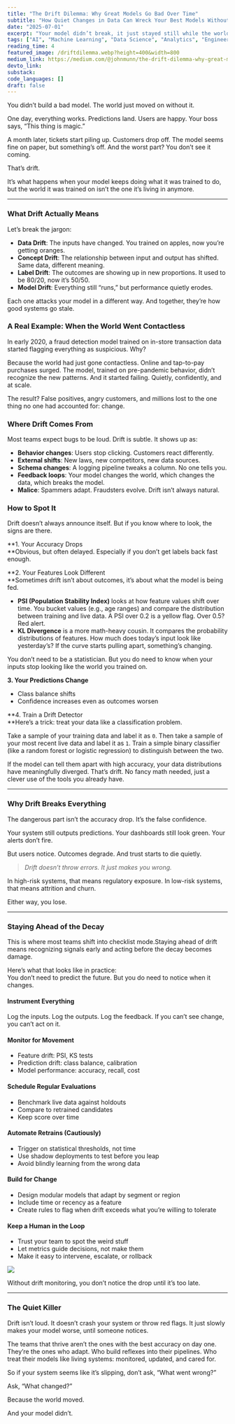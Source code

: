 ```yaml
---
title: "The Drift Dilemma: Why Great Models Go Bad Over Time"
subtitle: "How Quiet Changes in Data Can Wreck Your Best Models Without Warning"
date: "2025-07-01"
excerpt: "Your model didn’t break, it just stayed still while the world changed. A deep dive into data drift, model decay, and what you can do about it."
tags: ["AI", "Machine Learning", "Data Science", "Analytics", "Engineering Mangement"]
reading_time: 4
featured_image: /driftdilemma.webp?height=400&width=800
medium_link: https://medium.com/@johnmunn/the-drift-dilemma-why-great-models-go-bad-over-time-1e2132ffd562
devto_link:
substack:
code_languages: []
draft: false
---
```



You didn’t build a bad model. The world just moved on without it.

One day, everything works. Predictions land. Users are happy. Your boss says, “This thing is magic.”

A month later, tickets start piling up. Customers drop off. The model seems fine on paper, but something’s off. And the worst part? You don’t see it coming.

That’s drift.

It’s what happens when your model keeps doing what it was trained to do, but the world it was trained on isn’t the one it’s living in anymore.

---

### What Drift Actually Means

Let’s break the jargon:

- **Data Drift**: The inputs have changed. You trained on apples, now you’re getting oranges.
- **Concept Drift**: The relationship between input and output has shifted. Same data, different meaning.
- **Label Drift**: The outcomes are showing up in new proportions. It used to be 80/20, now it’s 50/50.
- **Model Drift**: Everything still “runs,” but performance quietly erodes.

Each one attacks your model in a different way. And together, they’re how good systems go stale.

### A Real Example: When the World Went Contactless

In early 2020, a fraud detection model trained on in-store transaction data started flagging everything as suspicious. Why?

Because the world had just gone contactless. Online and tap-to-pay purchases surged. The model, trained on pre-pandemic behavior, didn’t recognize the new patterns. And it started failing. Quietly, confidently, and at scale.

The result? False positives, angry customers, and millions lost to the one thing no one had accounted for: change.

### Where Drift Comes From

Most teams expect bugs to be loud. Drift is subtle. It shows up as:

- **Behavior changes**: Users stop clicking. Customers react differently.
- **External shifts**: New laws, new competitors, new data sources.
- **Schema changes**: A logging pipeline tweaks a column. No one tells you.
- **Feedback loops**: Your model changes the world, which changes the data, which breaks the model.
- **Malice**: Spammers adapt. Fraudsters evolve. Drift isn’t always natural.

### How to Spot It

Drift doesn’t always announce itself. But if you know where to look, the signs are there.

**1. Your Accuracy Drops  
**Obvious, but often delayed. Especially if you don’t get labels back fast enough.

**2. Your Features Look Different  
**Sometimes drift isn’t about outcomes, it’s about what the model is being fed.

- **PSI (Population Stability Index)** looks at how feature values shift over time. You bucket values (e.g., age ranges) and compare the distribution between training and live data. A PSI over 0.2 is a yellow flag. Over 0.5? Red alert.
- **KL Divergence** is a more math-heavy cousin. It compares the probability distributions of features. How much does today’s input look like yesterday’s? If the curve starts pulling apart, something’s changing.

You don’t need to be a statistician. But you do need to know when your inputs stop looking like the world you trained on.

**3. Your Predictions Change**

- Class balance shifts
- Confidence increases even as outcomes worsen

**4. Train a Drift Detector  
**Here’s a trick: treat your data like a classification problem.

Take a sample of your training data and label it as `0`. Then take a sample of your most recent live data and label it as `1`. Train a simple binary classifier (like a random forest or logistic regression) to distinguish between the two.

If the model can tell them apart with high accuracy, your data distributions have meaningfully diverged. That’s drift. No fancy math needed, just a clever use of the tools you already have.

---

### Why Drift Breaks Everything

The dangerous part isn’t the accuracy drop. It’s the false confidence.

Your system still outputs predictions. Your dashboards still look green. Your alerts don’t fire.

But users notice. Outcomes degrade. And trust starts to die quietly.

> _Drift doesn’t throw errors. It just makes you wrong._

In high-risk systems, that means regulatory exposure. In low-risk systems, that means attrition and churn.

Either way, you lose.

---

### Staying Ahead of the Decay

This is where most teams shift into checklist mode.Staying ahead of drift means recognizing signals early and acting before the decay becomes damage.

Here’s what that looks like in practice:  
You don’t need to predict the future. But you do need to notice when it changes.

#### Instrument Everything

Log the inputs. Log the outputs. Log the feedback. If you can’t see change, you can’t act on it.

#### Monitor for Movement

- Feature drift: PSI, KS tests
- Prediction drift: class balance, calibration
- Model performance: accuracy, recall, cost

#### Schedule Regular Evaluations

- Benchmark live data against holdouts
- Compare to retrained candidates
- Keep score over time

#### Automate Retrains (Cautiously)

- Trigger on statistical thresholds, not time
- Use shadow deployments to test before you leap
- Avoid blindly learning from the wrong data

#### Build for Change

- Design modular models that adapt by segment or region
- Include time or recency as a feature
- Create rules to flag when drift exceeds what you’re willing to tolerate

#### Keep a Human in the Loop

- Trust your team to spot the weird stuff
- Let metrics guide decisions, not make them
- Make it easy to intervene, escalate, or rollback

![](https://cdn-images-1.medium.com/max/1440/1*OYTzbU6JFlaytVBCJTqrjg.png)

Without drift monitoring, you don’t notice the drop until it’s too late.

---

### The Quiet Killer

Drift isn’t loud. It doesn’t crash your system or throw red flags. It just slowly makes your model worse, until someone notices.

The teams that thrive aren’t the ones with the best accuracy on day one. They’re the ones who adapt. Who build reflexes into their pipelines. Who treat their models like living systems: monitored, updated, and cared for.

So if your system seems like it’s slipping, don’t ask, “What went wrong?”

Ask, “What changed?”

Because the world moved.

And your model didn’t.